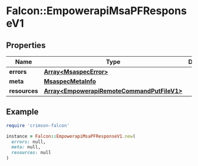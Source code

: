 # Falcon::EmpowerapiMsaPFResponseV1

## Properties

| Name | Type | Description | Notes |
| ---- | ---- | ----------- | ----- |
| **errors** | [**Array&lt;MsaspecError&gt;**](MsaspecError.md) |  | [optional] |
| **meta** | [**MsaspecMetaInfo**](MsaspecMetaInfo.md) |  |  |
| **resources** | [**Array&lt;EmpowerapiRemoteCommandPutFileV1&gt;**](EmpowerapiRemoteCommandPutFileV1.md) |  |  |

## Example

```ruby
require 'crimson-falcon'

instance = Falcon::EmpowerapiMsaPFResponseV1.new(
  errors: null,
  meta: null,
  resources: null
)
```

